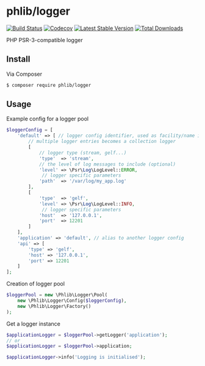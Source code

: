 # phlib/logger

[![Build Status](https://img.shields.io/travis/phlib/logger/master.svg?style=flat-square)](https://travis-ci.org/phlib/logger)
[![Codecov](https://img.shields.io/codecov/c/github/phlib/logger.svg)](https://codecov.io/gh/phlib/logger)
[![Latest Stable Version](https://img.shields.io/packagist/v/phlib/logger.svg?style=flat-square)](https://packagist.org/packages/phlib/logger)
[![Total Downloads](https://img.shields.io/packagist/dt/phlib/logger.svg?style=flat-square)](https://packagist.org/packages/phlib/logger)

PHP PSR-3-compatible logger

## Install

Via Composer

``` bash
$ composer require phlib/logger
```

## Usage

Example config for a logger pool

``` php
$loggerConfig = [
    'default' => [ // logger config identifier, used as facility/name in log messages
        // multiple logger entries becomes a collection logger
        [
            // logger type (stream, gelf...)
            'type'  => 'stream',
            // the level of log messages to include (optional)
            'level' => \Psr\Log\LogLevel::ERROR, 
             // logger specific parameters
            'path'  => '/var/log/my_app.log'
        ],
        [
            'type'  => 'gelf',                
            'level' => \Psr\Log\LogLevel::INFO,
             // logger specific parameters
            'host'  => '127.0.0.1',
            'port'  => 12201
        ]
    ],
    'application' => 'default', // alias to another logger config
    'api' => [
        'type' => 'gelf',
        'host' => '127.0.0.1',
        'port' => 12201 
    ]
];

```

Creation of logger pool

``` php
$loggerPool = new \Phlib\Logger\Pool(
    new \Phlib\Logger\Config($loggerConfig), 
    new \Phlib\Logger\Factory()
);

```

Get a logger instance
``` php
$applicationLogger = $loggerPool->getLogger('application');
// or
$applicationLogger = $loggerPool->application;

$applicationLogger->info('Logging is initialised');

```
